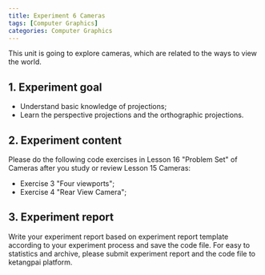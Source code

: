```yaml
---
title: Experiment 6 Cameras 
tags: [Computer Graphics]
categories: Computer Graphics
---
```


This unit is going to explore cameras, which are related to the ways to view the world.

## 1. Experiment goal
- Understand basic knowledge of projections; 
- Learn the perspective projections and the orthographic projections.

## 2. Experiment content
Please do the following code exercises in Lesson 16 "Problem Set" of Cameras after you study or review Lesson 15 Cameras:
- Exercise 3 "Four viewports";
- Exercise 4 "Rear View Camera";

## 3. Experiment report
Write your experiment report based on experiment report template according to your experiment process and save the code file.  For easy to statistics and archive, please submit experiment report and the code file to ketangpai platform.